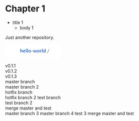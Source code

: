 # Chapter 1
* title 1  
  * body 1

Just another repository.  

![hello](images/hello.png)

v0.1.1  
v0.1.2  
v0.1.3  
master branch  
master branch 2  
hotfix branch  
hotfix branch 2
test branch  
test branch 2  
merge master and test  
master branch 3
master branch 4
test 3
merge master and test

